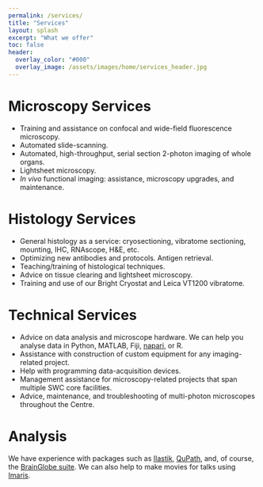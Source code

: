 ```yaml
---
permalink: /services/
title: "Services"
layout: splash
excerpt: "What we offer"
toc: false
header:
  overlay_color: "#000"
  overlay_image: /assets/images/home/services_header.jpg
---
```


# Microscopy Services 
* Training and assistance on confocal and wide-field fluorescence microscopy.
* Automated slide-scanning. 
* Automated, high-throughput, serial section 2-photon imaging of whole organs.
* Lightsheet microscopy.
* _In vivo_ functional imaging: assistance, microscopy upgrades, and maintenance.


# Histology Services
* General histology as a service: cryosectioning, vibratome sectioning, mounting, IHC, RNAscope, H&E, etc.
* Optimizing new antibodies and protocols. Antigen retrieval.
* Teaching/training of histological techniques.
* Advice on tissue clearing and lightsheet microscopy. 
* Training and use of our Bright Cryostat and Leica VT1200 vibratome. 


# Technical Services
* Advice on data analysis and microscope hardware. We can help you analyse data in Python, MATLAB, Fiji, [napari](https://napari.org/stable/), or R.
* Assistance with construction of custom equipment for any imaging-related project.
* Help with programming data-acquisition devices. 
* Management assistance for microscopy-related projects that span multiple SWC core facilities.
* Advice, maintenance, and troubleshooting of multi-photon microscopes throughout the Centre.  


# Analysis
We have experience with packages such as [Ilastik](https://www.ilastik.org/), [QuPath](https://qupath.github.io/), and, of course, the [BrainGlobe suite](https://brainglobe.info/). 
We can also help to make movies for talks using [Imaris](https://imaris.oxinst.com). 

